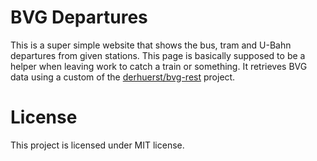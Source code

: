 # BVG Departures
This is a super simple website that shows the bus, tram and U-Bahn departures from given stations. This page is basically supposed to be a helper when leaving work to catch a train or something. It retrieves BVG data using a custom of the [derhuerst/bvg-rest](https://github.com/derhuerst/bvg-rest) project.

# License
This project is licensed under MIT license.